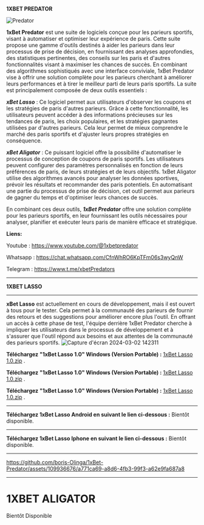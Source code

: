
**1XBET PREDATOR**

![Predator](https://github.com/boris-Olinga/1xBet-Predator/assets/109936676/d9dbb23a-c7f6-42a6-9c34-267e23e91714)

**1xBet Predator** est une suite de logiciels conçue pour les parieurs sportifs, visant à automatiser et optimiser leur expérience de paris. Cette suite propose une gamme d'outils destinés à aider les parieurs dans leur processus de prise de décision, en fournissant des analyses approfondies, des statistiques pertinentes, des conseils sur les paris et d'autres fonctionnalités visant à maximiser les chances de succès. En combinant des algorithmes sophistiqués avec une interface conviviale, 1xBet Predator vise à offrir une solution complète pour les parieurs cherchant à améliorer leurs performances et à tirer le meilleur parti de leurs paris sportifs.
La suite est principalement composée de deux outils essentiels :

***xBet Lasso*** : Ce logiciel permet aux utilisateurs d'observer les coupons et les stratégies de paris d'autres parieurs. Grâce à cette fonctionnalité, les utilisateurs peuvent accéder à des informations précieuses sur les tendances de paris, les choix populaires, et les stratégies gagnantes utilisées par d'autres parieurs. Cela leur permet de mieux comprendre le marché des paris sportifs et d'ajuster leurs propres stratégies en conséquence.

***xBet Aligator*** : Ce puissant logiciel offre la possibilité d'automatiser le processus de conception de coupons de paris sportifs. Les utilisateurs peuvent configurer des paramètres personnalisés en fonction de leurs préférences de paris, de leurs stratégies et de leurs objectifs. 1xBet Aligator utilise des algorithmes avancés pour analyser les données sportives, prévoir les résultats et recommander des paris potentiels. En automatisant une partie du processus de prise de décision, cet outil permet aux parieurs de gagner du temps et d'optimiser leurs chances de succès.

En combinant ces deux outils, ***1xBet Predator*** offre une solution complète pour les parieurs sportifs, en leur fournissant les outils nécessaires pour analyser, planifier et exécuter leurs paris de manière efficace et stratégique.

**Liens:**


Youtube : https://www.youtube.com/@1xbetpredator

Whatsapp : https://chat.whatsapp.com/CfnWhRO6KpTFm06s3wyQnW

Telegram : https://www.t.me/xbetPredators

______________________________________________________________________________________________________________________________________________________________________________________

**1XBET LASSO**

______________________________________________________________________________________________________________________________________________________________________________________
****xBet Lasso**** est actuellement en cours de développement, mais il est ouvert à tous pour le tester. Cela permet à la communauté des parieurs de fournir des retours et des suggestions pour améliorer encore plus l'outil. En offrant un accès à cette phase de test, l'équipe derrière 1xBet Predator cherche à impliquer les utilisateurs dans le processus de développement et à s'assurer que l'outil répond aux besoins et aux attentes de la communauté des parieurs sportifs.
![Capture d'écran 2024-03-02 142311](https://github.com/boris-Olinga/1xBet-Predator/assets/109936676/9ed07c46-5adb-4241-824a-8682be8966b9)


**Téléchargez "1xBet Lasso 1.0" Windows (Version Portable) :** [1xBet Lasso 1.0.zip](https://github.com/boris-Olinga/1xBet-Predator/files/14473165/1xBet.Lasso.1.0.zip)
 .

**Téléchargez "1xBet Lasso 1.0" Windows (Version Portable) :** [1xBet Lasso 1.0.zip](https://github.com/boris-Olinga/1xBet-Predator/files/14473165/1xBet.Lasso.1.0.zip)
 .

**Téléchargez "1xBet Lasso 1.0" Windows (Version Portable) :** [1xBet Lasso 1.0.zip](https://github.com/boris-Olinga/1xBet-Predator/files/14473165/1xBet.Lasso.1.0.zip)
 .


_______________________________________________________________________________________________________________
**Téléchargez 1xBet Lasso Android  en suivant le lien ci-dessous :** Bientôt disponible.
_______________________________________________________________________________________________________________
**Téléchargez 1xBet Lasso Iphone  en suivant le lien ci-dessous :**  Bientôt disponible. 

_______________________________________________________________________________________________________________




https://github.com/boris-Olinga/1xBet-Predator/assets/109936676/a771ca69-a8d6-4fb3-99f3-a62e9fa687a8





______________________________________________________________________________________________________________________________________________________________________________________

**1XBET ALIGATOR**
======================================================================================================================================================================================

Bientôt Disponible





